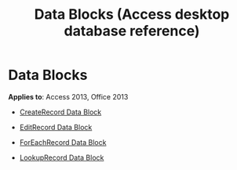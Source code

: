﻿---
title: Data Blocks (Access desktop database reference)
TOCTitle: Data Blocks
ms:assetid: 8afd9208-1dcd-4b9a-85a0-dabacc09058d
ms:mtpsurl: https://msdn.microsoft.com/library/Dn125230(v=office.15)
ms:contentKeyID: 52073354
ms.date: 09/18/2015
mtps_version: v=office.15
---

# Data Blocks


**Applies to**: Access 2013, Office 2013



  - [CreateRecord Data Block](createrecord-data-block.md)

  - [EditRecord Data Block](editrecord-data-block.md)

  - [ForEachRecord Data Block](foreachrecord-data-block.md)

  - [LookupRecord Data Block](lookuprecord-data-block.md)

